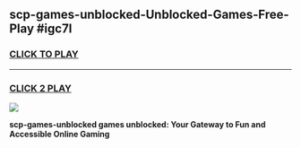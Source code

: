 
## scp-games-unblocked-Unblocked-Games-Free-Play #igc7l
<h3>
<a href="https://us.freeplayer.one?title=scp-games-unblocked&ref=9M">CLICK TO PLAY</a></h3>
<hr>

<h3>
<a href="https://us.freeplayer.one?title=scp-games-unblocked&ref=9M">CLICK 2 PLAY</a>
  
</h3>

<a href="https://us.freeplayer.one?title=scp-games-unblocked&ref=9M"><img src="https://clearcache.store/games.png"></a>


**scp-games-unblocked games unblocked: Your Gateway to Fun and Accessible Online Gaming**
